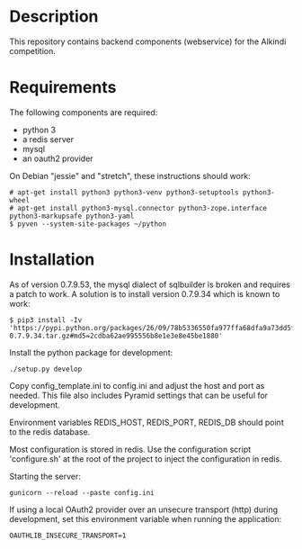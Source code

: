 # Description

This repository contains backend components (webservice) for the Alkindi
competition.

# Requirements

The following components are required:

  * python 3
  * a redis server
  * mysql
  * an oauth2 provider

On Debian "jessie" and "stretch", these instructions should work:

    # apt-get install python3 python3-venv python3-setuptools python3-wheel
    # apt-get install python3-mysql.connector python3-zope.interface python3-markupsafe python3-yaml
    $ pyven --system-site-packages ~/python

# Installation

As of version 0.7.9.53, the mysql dialect of sqlbuilder is broken and
requires a patch to work.  A solution is to install version 0.7.9.34
which is known to work:

    $ pip3 install -Iv 'https://pypi.python.org/packages/26/09/78b5336550fa977ffa68dfa9a73dd5f93084dd4b0a08e41baff2c18f7e18/sqlbuilder-0.7.9.34.tar.gz#md5=2cdba62ae995556b8e1e3e8e45be1880'

Install the python package for development:

    ./setup.py develop

Copy config_template.ini to config.ini and adjust the host and port
as needed.  This file also includes Pyramid settings that can be
useful for development.

Environment variables REDIS_HOST, REDIS_PORT, REDIS_DB should point
to the redis database.

Most configuration is stored in redis.  Use the configuration script
'configure.sh' at the root of the project to inject the configuration
in redis.

Starting the server:

    gunicorn --reload --paste config.ini

If using a local OAuth2 provider over an unsecure transport (http)
during development, set this environment variable when running the
application:

    OAUTHLIB_INSECURE_TRANSPORT=1
